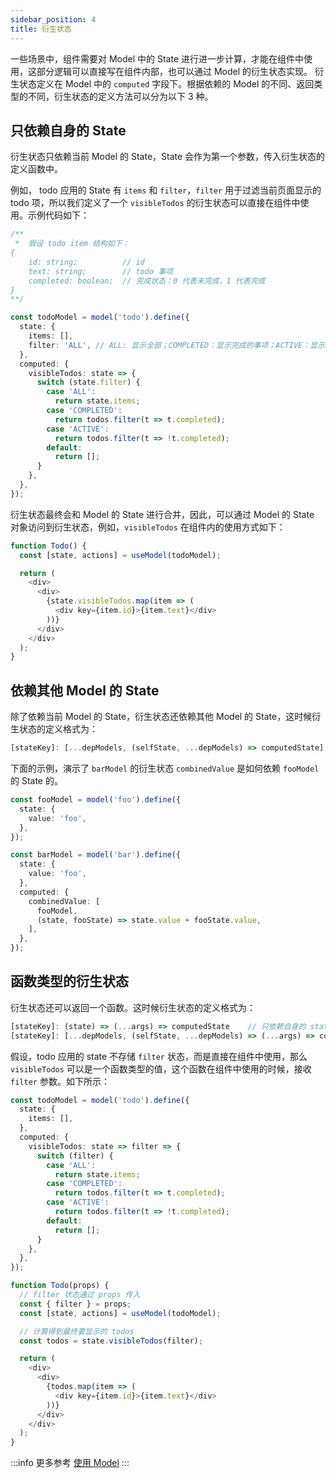 ```yaml
---
sidebar_position: 4
title: 衍生状态
---
```


一些场景中，组件需要对 Model 中的 State 进行进一步计算，才能在组件中使用，这部分逻辑可以直接写在组件内部，也可以通过 Model 的衍生状态实现。
衍生状态定义在 Model 中的 `computed` 字段下。根据依赖的 Model 的不同、返回类型的不同，衍生状态的定义方法可以分为以下 3 种。

## 只依赖自身的 State

衍生状态只依赖当前 Model 的 State，State 会作为第一个参数，传入衍生状态的定义函数中。

例如， todo 应用的 State 有 `items` 和 `filter`，`filter` 用于过滤当前页面显示的 todo 项，所以我们定义了一个 `visibleTodos` 的衍生状态可以直接在组件中使用。示例代码如下：

```ts
/**
 *  假设 todo item 结构如下：
{
    id: string;          // id
    text: string;        // todo 事项
    completed: boolean;  // 完成状态：0 代表未完成，1 代表完成
}
**/

const todoModel = model('todo').define({
  state: {
    items: [],
    filter: 'ALL', // ALL: 显示全部；COMPLETED：显示完成的事项；ACTIVE：显示未完成的事项
  },
  computed: {
    visibleTodos: state => {
      switch (state.filter) {
        case 'ALL':
          return state.items;
        case 'COMPLETED':
          return todos.filter(t => t.completed);
        case 'ACTIVE':
          return todos.filter(t => !t.completed);
        default:
          return [];
      }
    },
  },
});
```

衍生状态最终会和 Model 的 State 进行合并，因此，可以通过 Model 的 State 对象访问到衍生状态，例如，`visibleTodos` 在组件内的使用方式如下：

```ts
function Todo() {
  const [state, actions] = useModel(todoModel);

  return (
    <div>
      <div>
        {state.visibleTodos.map(item => (
          <div key={item.id}>{item.text}</div>
        ))}
      </div>
    </div>
  );
}
```

## 依赖其他 Model 的 State

除了依赖当前 Model 的 State，衍生状态还依赖其他 Model 的 State，这时候衍生状态的定义格式为：

```ts
[stateKey]: [...depModels, (selfState, ...depModels) => computedState]
```

下面的示例，演示了 `barModel` 的衍生状态 `combinedValue` 是如何依赖 `fooModel` 的 State 的。

```ts
const fooModel = model('foo').define({
  state: {
    value: 'foo',
  },
});

const barModel = model('bar').define({
  state: {
    value: 'foo',
  },
  computed: {
    combinedValue: [
      fooModel,
      (state, fooState) => state.value + fooState.value,
    ],
  },
});
```

## 函数类型的衍生状态

衍生状态还可以返回一个函数。这时候衍生状态的定义格式为：

```ts
[stateKey]: (state) => (...args) => computedState    // 只依赖自身的 state
[stateKey]: [...depModels, (selfState, ...depModels) => (...args) => computedState]  // 依赖其他 Model 的 state
```

假设，todo 应用的 state 不存储 `filter` 状态，而是直接在组件中使用，那么 `visibleTodos` 可以是一个函数类型的值，这个函数在组件中使用的时候，接收 `filter` 参数。如下所示：

```ts
const todoModel = model('todo').define({
  state: {
    items: [],
  },
  computed: {
    visibleTodos: state => filter => {
      switch (filter) {
        case 'ALL':
          return state.items;
        case 'COMPLETED':
          return todos.filter(t => t.completed);
        case 'ACTIVE':
          return todos.filter(t => !t.completed);
        default:
          return [];
      }
    },
  },
});

function Todo(props) {
  // filter 状态通过 props 传入
  const { filter } = props;
  const [state, actions] = useModel(todoModel);

  // 计算得到最终要显示的 todos
  const todos = state.visibleTodos(filter);

  return (
    <div>
      <div>
        {todos.map(item => (
          <div key={item.id}>{item.text}</div>
        ))}
      </div>
    </div>
  );
}
```

:::info 更多参考
[使用 Model](/docs/guides/topic-detail/model/computed-state)
:::
